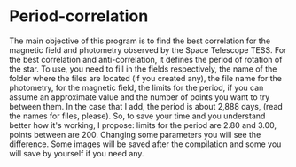 # Period-correlation
The main objective of this program is to find the best correlation for the magnetic field and photometry observed by the Space Telescope TESS. For the best correlation and anti-correlation, it defines the period of rotation of the star. To use, you need to fill in the fields respectively, the name of the folder where the files are located (if you created any), the file name for the photometry, for the magnetic field, the limits for the period, if you can assume an approximate value and the number of points you want to try between them. In the case that I add, the period is about 2,888 days, (read the names for files, please). So, to save your time and you understand better how it's working, I propose: limits for the period are 2.80 and 3.00,  points between are 200. Changing some parameters you will see the difference. Some images will be saved after the compilation and some you will save by yourself if you need any.  
